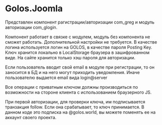# Golos.Joomla

Представлен компонент рагистрации/авторизации com_greg и модуль авторизации com_glogin.

Компонент работает в связке с модулем, модуль без компонента не сможет работать. Дополнительной настройки не требуется. В качестве логина используется логин на GOLOS, в качестве пароля Posting Key. Ключ хранится локально в LocalStorage браузера в зашифрованном виде. На сайте хранится только хэш пароля для авторизации. 

Если пользователь вводит свой email в модуле при регистрации, то он заносится в БД и на него могут приходить уведомления. Иначе пользователю выдается email вида login@server

Все операции с приватным ключом должны производиться по возможности на стороне клиента с использованием браузерного JS.

При первой авторизации, для проверки ключа, им подписывается транзакция follow. Если она срабатывает, то ключ принимается. В данном коде это подписка на @golos.world, вы можете поменять ее на аккаунт своего проекта. 
